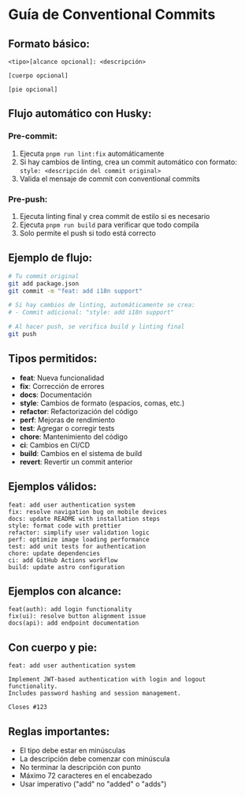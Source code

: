 # Guía de Conventional Commits

## Formato básico:

```
<tipo>[alcance opcional]: <descripción>

[cuerpo opcional]

[pie opcional]
```

## Flujo automático con Husky:

### Pre-commit:

1. Ejecuta `pnpm run lint:fix` automáticamente
2. Si hay cambios de linting, crea un commit automático con formato: `style: <descripción del commit original>`
3. Valida el mensaje de commit con conventional commits

### Pre-push:

1. Ejecuta linting final y crea commit de estilo si es necesario
2. Ejecuta `pnpm run build` para verificar que todo compila
3. Solo permite el push si todo está correcto

## Ejemplo de flujo:

```bash
# Tu commit original
git add package.json
git commit -m "feat: add i18n support"

# Si hay cambios de linting, automáticamente se crea:
# - Commit adicional: "style: add i18n support"

# Al hacer push, se verifica build y linting final
git push
```

## Tipos permitidos:

- **feat**: Nueva funcionalidad
- **fix**: Corrección de errores
- **docs**: Documentación
- **style**: Cambios de formato (espacios, comas, etc.)
- **refactor**: Refactorización del código
- **perf**: Mejoras de rendimiento
- **test**: Agregar o corregir tests
- **chore**: Mantenimiento del código
- **ci**: Cambios en CI/CD
- **build**: Cambios en el sistema de build
- **revert**: Revertir un commit anterior

## Ejemplos válidos:

```
feat: add user authentication system
fix: resolve navigation bug on mobile devices
docs: update README with installation steps
style: format code with prettier
refactor: simplify user validation logic
perf: optimize image loading performance
test: add unit tests for authentication
chore: update dependencies
ci: add GitHub Actions workflow
build: update astro configuration
```

## Ejemplos con alcance:

```
feat(auth): add login functionality
fix(ui): resolve button alignment issue
docs(api): add endpoint documentation
```

## Con cuerpo y pie:

```
feat: add user authentication system

Implement JWT-based authentication with login and logout functionality.
Includes password hashing and session management.

Closes #123
```

## Reglas importantes:

- El tipo debe estar en minúsculas
- La descripción debe comenzar con minúscula
- No terminar la descripción con punto
- Máximo 72 caracteres en el encabezado
- Usar imperativo ("add" no "added" o "adds")
